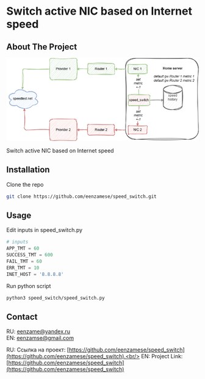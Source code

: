 <div align="center"><h1 align="left">Switch active NIC based on Internet speed</h1></div>


<!-- ABOUT THE PROJECT -->
## About The Project
[![Product Name Screen Shot][product-screen]](https://example.com)

Switch active NIC based on Internet speed

## Installation

Clone the repo
   ```sh
   git clone https://github.com/eenzamese/speed_switch.git
   ```

## Usage

Edit inputs in speed_switch.py
```py
# inputs
APP_TMT = 60
SUCCESS_TMT = 600
FAIL_TMT = 60
ERR_TMT = 10
INET_HOST = '8.8.8.8'
```

Run python script
   ```sh
   python3 speed_switch/speed_switch.py
   ```
<!-- LICENSE -->

## Contact

RU: eenzame@yandex.ru<br/>
EN: eenzamse@gmail.com

RU: Ссылка на проект: [https://github.com/eenzamese/speed_switch](https://github.com/eenzamese/speed_switch).<br/>
EN: Project Link: [https://github.com/eenzamese/speed_switch](https://github.com/eenzamese/speed_switch)


[product-screen]: scheme/simple_scheme.drawio.png
